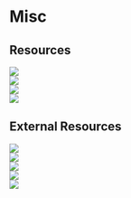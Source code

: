 # Misc
## Resources
[![](https://img.shields.io/badge/Minecraft%20configs-%23164A12)](https://github.com/kareiku/misc/tree/main/minecraft/config)
<br>
[![](https://img.shields.io/badge/Minecraft%20custom%20datapacks-%2311104A)](https://github.com/kareiku/misc/tree/main/minecraft/datapacks)
<br>
[![](https://img.shields.io/badge/Minecraft%20resource%20list-%23FCC705)](https://github.com/kareiku/misc/tree/main/minecraft/resources.md)
<br>
[![](https://img.shields.io/badge/Terraria%20mod%20list-%2332A852)](https://github.com/kareiku/misc/tree/main/terraria/mods.md)
## External Resources
[![](https://img.shields.io/badge/Virtual-Key%20Codes-gray)](https://learn.microsoft.com/en-us/windows/win32/inputdev/virtual-key-codes)
<br>
[![](https://img.shields.io/badge/TheDestruc7i0n%20Custom%20Crafter-black)](https://crafting.thedestruc7i0n.ca/)
<br>
[![](https://img.shields.io/badge/Cemu%20Guide-%234287F5)](https://cemu.cfw.guide/)
<br>
[![](https://img.shields.io/badge/Google%20Search%20sorted%20by%20last%20upload-%23EB4034)](https://cse.google.com/cse?cx=4416977100c5544ee)
<br>
[![](https://img.shields.io/badge/USB%20Helper%20Installer-white)](https://github.com/FailedShack/USBHelperInstaller/releases)
